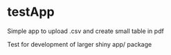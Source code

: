 # testApp
 
Simple app to upload .csv and create small table in pdf

Test for development of larger shiny app/ package
